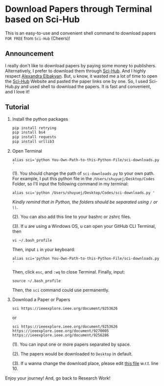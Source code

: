 # Download Papers through Terminal based on Sci-Hub

This is an easy-to-use and convenient shell command to download papers `FOR FREE` from `Sci-Hub` (Cheers)!

## Announcement

I really don't like to download papers by paying some money to publishers.
Alternatively, I prefer to download them through [Sci-Hub](https://sci-hub.st/). And I highly respect [Alexandra Elbakyan](https://en.wikipedia.org/wiki/Alexandra_Elbakyan).
But, u know, it wasted me a lot of time to open the [Sci-Hub](https://sci-hub.st/) Website and pasted the paper links one by one.
So, I used Sci-Hub.py and used shell to download the papers. It is fast and convenient, and I love it!

## Tutorial

1. Install the python packages

    ```python
    pip install retrying
    pip install bs4
    pip install requests
    pip install urllib3
    ```

2. Open Terminal

    ```shell
    alias sci='python You-Own-Path-to-this-Python-File/sci-downloads.py '
    ```

    (1). You should change the path of `sci-downloads.py` to your own path. For example, I put this python file in the `/Users/shuyuej/Desktop/Codes` Folder, so I'll input the following command in my terminal:
    
    ```shell
    alias sci='python /Users/shuyuej/Desktop/Codes/sci-downloads.py '
    ```
    
    *Kindly remind that in Python, the folders should be separated using `/` or `\\`.*

    (2). You can also add this line to your bashrc or zshrc files.

    (3). If u are using a Windows OS, u can open your GitHub CLI Terminal, then
    
    ```shell
    vi ~/.bash_profile
    ```
    
    Then, input `i` in your keyboard:
    
    ```shell
    alias sci='python You-Own-Path-to-this-Python-File/sci-downloads.py '
    ```
    
    Then, click `esc`, and `:wq` to close Terminal. Finally, input:
    
    ```shell
    source ~/.bash_profile
    ```

    Then, the `sci` command could use permanently.
    
3. Download a Paper or Papers
    
    ```shell
    sci https://ieeexplore.ieee.org/document/9253626
    ```
    
    or 
    
    ```shell
    sci https://ieeexplore.ieee.org/document/9253626 https://ieeexplore.ieee.org/document/9270005 https://ieeexplore.ieee.org/document/9256286
    ```
    
    (1). You can input one or more papers separated by space.

    (2). The papers would be downloaded to `Desktop` in default. 

    (3). If u wanna change the download place, please edit [this file](https://github.com/SuperBruceJia/Sci-Hub-Paper-Download-shell/blob/main/sci-downloads.py) w.r.t. line 10.

Enjoy your journey! And, go back to Research Work!

